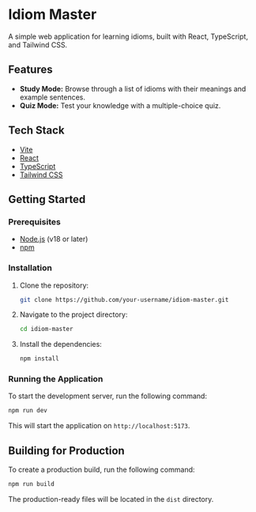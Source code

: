 # Idiom Master

A simple web application for learning idioms, built with React, TypeScript, and Tailwind CSS.

## Features

*   **Study Mode:** Browse through a list of idioms with their meanings and example sentences.
*   **Quiz Mode:** Test your knowledge with a multiple-choice quiz.

## Tech Stack

*   [Vite](https://vitejs.dev/)
*   [React](https://reactjs.org/)
*   [TypeScript](https://www.typescriptlang.org/)
*   [Tailwind CSS](https://tailwindcss.com/)

## Getting Started

### Prerequisites

*   [Node.js](https://nodejs.org/) (v18 or later)
*   [npm](https://www.npmjs.com/)

### Installation

1.  Clone the repository:
    ```bash
    git clone https://github.com/your-username/idiom-master.git
    ```
2.  Navigate to the project directory:
    ```bash
    cd idiom-master
    ```
3.  Install the dependencies:
    ```bash
    npm install
    ```

### Running the Application

To start the development server, run the following command:

```bash
npm run dev
```

This will start the application on `http://localhost:5173`.

## Building for Production

To create a production build, run the following command:

```bash
npm run build
```

The production-ready files will be located in the `dist` directory.